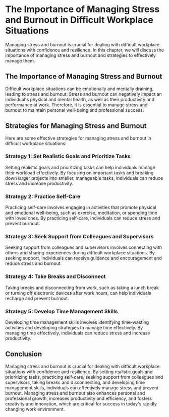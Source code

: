 The Importance of Managing Stress and Burnout in Difficult Workplace Situations
=======================================================================================================================

Managing stress and burnout is crucial for dealing with difficult workplace situations with confidence and resilience. In this chapter, we will discuss the importance of managing stress and burnout and strategies to effectively manage them.

The Importance of Managing Stress and Burnout
---------------------------------------------

Difficult workplace situations can be emotionally and mentally draining, leading to stress and burnout. Stress and burnout can negatively impact an individual's physical and mental health, as well as their productivity and performance at work. Therefore, it is essential to manage stress and burnout to maintain personal well-being and professional success.

Strategies for Managing Stress and Burnout
------------------------------------------

Here are some effective strategies for managing stress and burnout in difficult workplace situations:

### Strategy 1: Set Realistic Goals and Prioritize Tasks

Setting realistic goals and prioritizing tasks can help individuals manage their workload effectively. By focusing on important tasks and breaking down larger projects into smaller, manageable tasks, individuals can reduce stress and increase productivity.

### Strategy 2: Practice Self-Care

Practicing self-care involves engaging in activities that promote physical and emotional well-being, such as exercise, meditation, or spending time with loved ones. By practicing self-care, individuals can reduce stress and prevent burnout.

### Strategy 3: Seek Support from Colleagues and Supervisors

Seeking support from colleagues and supervisors involves connecting with others and sharing experiences during difficult workplace situations. By seeking support, individuals can receive guidance and encouragement and reduce stress and burnout.

### Strategy 4: Take Breaks and Disconnect

Taking breaks and disconnecting from work, such as taking a lunch break or turning off electronic devices after work hours, can help individuals recharge and prevent burnout.

### Strategy 5: Develop Time Management Skills

Developing time management skills involves identifying time-wasting activities and developing strategies to manage time effectively. By managing time effectively, individuals can reduce stress and increase productivity.

Conclusion
----------

Managing stress and burnout is crucial for dealing with difficult workplace situations with confidence and resilience. By setting realistic goals and prioritizing tasks, practicing self-care, seeking support from colleagues and supervisors, taking breaks and disconnecting, and developing time management skills, individuals can effectively manage stress and prevent burnout. Managing stress and burnout also enhances personal and professional growth, increases productivity and efficiency, and fosters creativity and innovation, which are critical for success in today's rapidly changing work environment.
